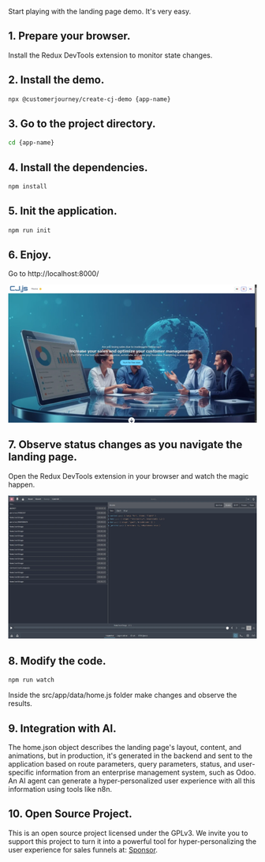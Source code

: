 Start playing with the landing page demo. It's very easy.
## 1. Prepare your browser.
Install the Redux DevTools extension to monitor state changes.
## 2. Install the demo.

```bash
npx @customerjourney/create-cj-demo {app-name}
```
## 3. Go to the project directory.
```bash
cd {app-name}
```
## 4. Install the dependencies.
```bash
npm install
```
## 5. Init the application.
```bash
npm run init
```
## 6. Enjoy.
Go to http://localhost:8000/

![Texto de ejemplo que aparece si la imagen falla](/assets/images/cjjs-demo.webp)

## 7. Observe status changes as you navigate the landing page.
Open the Redux DevTools extension in your browser and watch the magic happen.

![Texto de ejemplo que aparece si la imagen falla](/assets/images/redux.webp)

## 8. Modify the code.
```bash
npm run watch
```
Inside the src/app/data/home.js folder make changes and observe the results.
## 9. Integration with AI.
The home.json object describes the landing page's layout, content, and animations, but in production, it's generated in the backend and sent to the application based on route parameters, query parameters, status, and user-specific information from an enterprise management system, such as Odoo. An AI agent can generate a hyper-personalized user experience with all this information using tools like n8n.
## 10. Open Source Project.
This is an open source project licensed under the GPLv3. We invite you to support this project to turn it into a powerful tool for hyper-personalizing the user experience for sales funnels at: [Sponsor](/sponsor/).